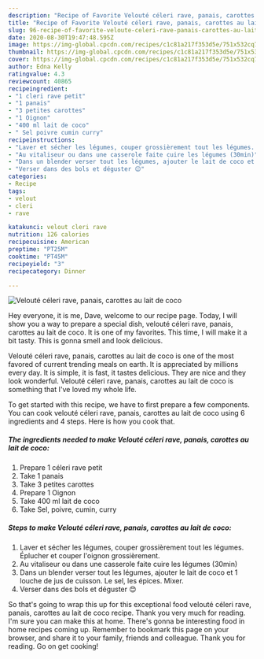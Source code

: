```yaml
---
description: "Recipe of Favorite Velouté céleri rave, panais, carottes au lait de coco"
title: "Recipe of Favorite Velouté céleri rave, panais, carottes au lait de coco"
slug: 96-recipe-of-favorite-veloute-celeri-rave-panais-carottes-au-lait-de-coco
date: 2020-08-30T19:47:48.595Z
image: https://img-global.cpcdn.com/recipes/c1c81a217f353d5e/751x532cq70/veloute-celeri-rave-panais-carottes-au-lait-de-coco-photo-principale-de-la-recette.jpg
thumbnail: https://img-global.cpcdn.com/recipes/c1c81a217f353d5e/751x532cq70/veloute-celeri-rave-panais-carottes-au-lait-de-coco-photo-principale-de-la-recette.jpg
cover: https://img-global.cpcdn.com/recipes/c1c81a217f353d5e/751x532cq70/veloute-celeri-rave-panais-carottes-au-lait-de-coco-photo-principale-de-la-recette.jpg
author: Edna Kelly
ratingvalue: 4.3
reviewcount: 40865
recipeingredient:
- "1 cleri rave petit"
- "1 panais"
- "3 petites carottes"
- "1 Oignon"
- "400 ml lait de coco"
- " Sel poivre cumin curry"
recipeinstructions:
- "Laver et sécher les légumes, couper grossièrement tout les légumes. Éplucher et couper l&#39;oignon grossièrement."
- "Au vitaliseur ou dans une casserole faite cuire les légumes (30min)"
- "Dans un blender verser tout les légumes, ajouter le lait de coco et 1 louche de jus de cuisson. Le sel, les épices. Mixer."
- "Verser dans des bols et déguster 😊"
categories:
- Recipe
tags:
- velout
- cleri
- rave

katakunci: velout cleri rave 
nutrition: 126 calories
recipecuisine: American
preptime: "PT25M"
cooktime: "PT45M"
recipeyield: "3"
recipecategory: Dinner

---
```



![Velouté céleri rave, panais, carottes au lait de coco](https://img-global.cpcdn.com/recipes/c1c81a217f353d5e/751x532cq70/veloute-celeri-rave-panais-carottes-au-lait-de-coco-photo-principale-de-la-recette.jpg)

Hey everyone, it is me, Dave, welcome to our recipe page. Today, I will show you a way to prepare a special dish, velouté céleri rave, panais, carottes au lait de coco. It is one of my favorites. This time, I will make it a bit tasty. This is gonna smell and look delicious.



Velouté céleri rave, panais, carottes au lait de coco is one of the most favored of current trending meals on earth. It is appreciated by millions every day. It is simple, it is fast, it tastes delicious. They are nice and they look wonderful. Velouté céleri rave, panais, carottes au lait de coco is something that I've loved my whole life.


To get started with this recipe, we have to first prepare a few components. You can cook velouté céleri rave, panais, carottes au lait de coco using 6 ingredients and 4 steps. Here is how you cook that.

<!--inarticleads1-->

##### The ingredients needed to make Velouté céleri rave, panais, carottes au lait de coco:

1. Prepare 1 céleri rave petit
1. Take 1 panais
1. Take 3 petites carottes
1. Prepare 1 Oignon
1. Take 400 ml lait de coco
1. Take  Sel, poivre, cumin, curry




<!--inarticleads2-->

##### Steps to make Velouté céleri rave, panais, carottes au lait de coco:

1. Laver et sécher les légumes, couper grossièrement tout les légumes. Éplucher et couper l&#39;oignon grossièrement.
1. Au vitaliseur ou dans une casserole faite cuire les légumes (30min)
1. Dans un blender verser tout les légumes, ajouter le lait de coco et 1 louche de jus de cuisson. Le sel, les épices. Mixer.
1. Verser dans des bols et déguster 😊




So that's going to wrap this up for this exceptional food velouté céleri rave, panais, carottes au lait de coco recipe. Thank you very much for reading. I'm sure you can make this at home. There's gonna be interesting food in home recipes coming up. Remember to bookmark this page on your browser, and share it to your family, friends and colleague. Thank you for reading. Go on get cooking!
